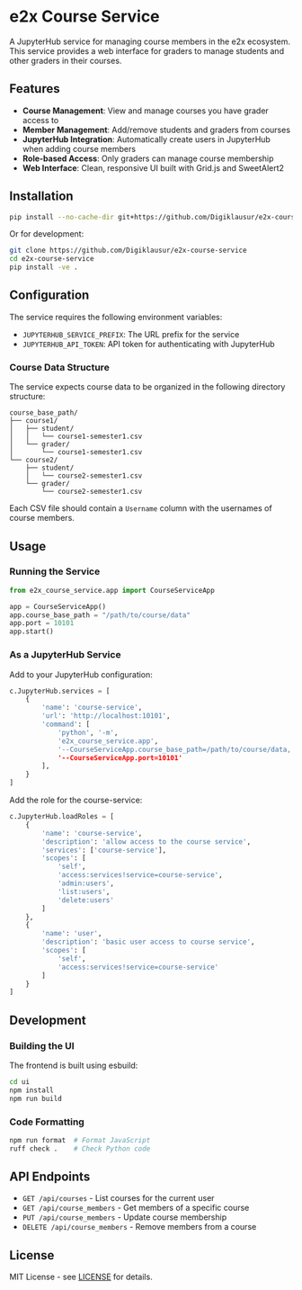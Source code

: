 # e2x Course Service

A JupyterHub service for managing course members in the e2x ecosystem. This service provides a web interface for graders to manage students and other graders in their courses.

## Features

- **Course Management**: View and manage courses you have grader access to
- **Member Management**: Add/remove students and graders from courses
- **JupyterHub Integration**: Automatically create users in JupyterHub when adding course members
- **Role-based Access**: Only graders can manage course membership
- **Web Interface**: Clean, responsive UI built with Grid.js and SweetAlert2

## Installation

```bash
pip install --no-cache-dir git+https://github.com/Digiklausur/e2x-course-service.git
```

Or for development:

```bash
git clone https://github.com/Digiklausur/e2x-course-service
cd e2x-course-service
pip install -ve .
```

## Configuration

The service requires the following environment variables:

- `JUPYTERHUB_SERVICE_PREFIX`: The URL prefix for the service
- `JUPYTERHUB_API_TOKEN`: API token for authenticating with JupyterHub

### Course Data Structure

The service expects course data to be organized in the following directory structure:

```
course_base_path/
├── course1/
│   ├── student/
│   │   └── course1-semester1.csv
│   └── grader/
│       └── course1-semester1.csv
└── course2/
    ├── student/
    │   └── course2-semester1.csv
    └── grader/
        └── course2-semester1.csv
```

Each CSV file should contain a `Username` column with the usernames of course members.

## Usage

### Running the Service

```python
from e2x_course_service.app import CourseServiceApp

app = CourseServiceApp()
app.course_base_path = "/path/to/course/data"
app.port = 10101
app.start()
```

### As a JupyterHub Service

Add to your JupyterHub configuration:

```python
c.JupyterHub.services = [
    {
        'name': 'course-service',
        'url': 'http://localhost:10101',
        'command': [
            'python', '-m',
            'e2x_course_service.app',
            '--CourseServiceApp.course_base_path=/path/to/course/data,
            '--CourseServiceApp.port=10101'
        ],
    }
]
```

Add the role for the course-service:

```python
c.JupyterHub.loadRoles = [
    {
        'name': 'course-service',
        'description': 'allow access to the course service',
        'services': ['course-service'],
        'scopes': [
            'self',
            'access:services!service=course-service',
            'admin:users',
            'list:users',
            'delete:users'
        ]
    },
    {
        'name': 'user',
        'description': 'basic user access to course service',
        'scopes': [
            'self',
            'access:services!service=course-service'
        ]
    }
]
```

## Development

### Building the UI

The frontend is built using esbuild:

```bash
cd ui
npm install
npm run build
```

### Code Formatting

```bash
npm run format  # Format JavaScript
ruff check .    # Check Python code
```

## API Endpoints

- `GET /api/courses` - List courses for the current user
- `GET /api/course_members` - Get members of a specific course
- `PUT /api/course_members` - Update course membership
- `DELETE /api/course_members` - Remove members from a course

## License

MIT License - see [LICENSE](LICENSE) for details.